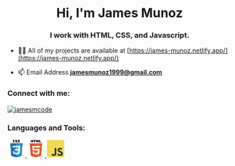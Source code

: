 <h1 align="center">Hi, I'm James Munoz</h1>
<h3 align="center">I work with HTML, CSS, and Javascript.</h3>

- 👨‍💻 All of my projects are available at [https://james-munoz.netlify.app/](https://james-munoz.netlify.app/)

- 📫 Email Address **jamesmunoz1999@gmail.com**

<h3 align="left">Connect with me:</h3>
<p align="left">
<a href="https://twitter.com/jamesmcode" target="blank"><img align="center" src="https://raw.githubusercontent.com/rahuldkjain/github-profile-readme-generator/master/src/images/icons/Social/twitter.svg" alt="jamesmcode" height="30" width="40" /></a>
<!-- <a href="https://linkedin.com/in/james-munoz-code" target="blank"><img align="center" src="https://raw.githubusercontent.com/rahuldkjain/github-profile-readme-generator/master/src/images/icons/Social/linked-in-alt.svg" alt="james-munoz-code" height="30" width="40" /></a>
</p>
 -->
<h3 align="left">Languages and Tools:</h3>
<p align="left"> <a href="https://www.w3schools.com/css/" target="_blank" rel="noreferrer"> <img src="https://raw.githubusercontent.com/devicons/devicon/master/icons/css3/css3-original-wordmark.svg" alt="css3" width="40" height="40"/> </a> <a href="https://www.w3.org/html/" target="_blank" rel="noreferrer"> <img src="https://raw.githubusercontent.com/devicons/devicon/master/icons/html5/html5-original-wordmark.svg" alt="html5" width="40" height="40"/> </a> <a href="https://developer.mozilla.org/en-US/docs/Web/JavaScript" target="_blank" rel="noreferrer"> <img src="https://raw.githubusercontent.com/devicons/devicon/master/icons/javascript/javascript-original.svg" alt="javascript" width="40" height="40"/> </a> </p>
